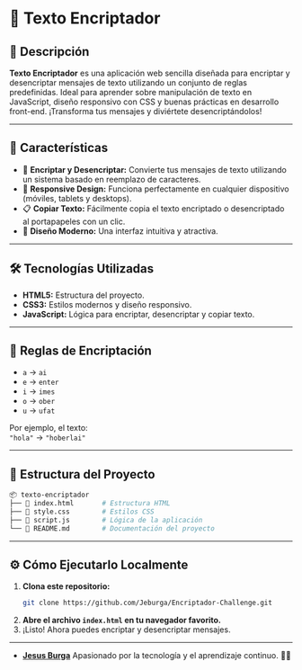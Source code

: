 # 🔐 **Texto Encriptador**

## 📝 **Descripción**

**Texto Encriptador** es una aplicación web sencilla diseñada para encriptar y desencriptar mensajes de texto utilizando un conjunto de reglas predefinidas. Ideal para aprender sobre manipulación de texto en JavaScript, diseño responsivo con CSS y buenas prácticas en desarrollo front-end. ¡Transforma tus mensajes y diviértete desencriptándolos!

---

## 🎯 **Características**
- 🚀 **Encriptar y Desencriptar:** Convierte tus mensajes de texto utilizando un sistema basado en reemplazo de caracteres.
- 📱 **Responsive Design:** Funciona perfectamente en cualquier dispositivo (móviles, tablets y desktops).
- 📋 **Copiar Texto:** Fácilmente copia el texto encriptado o desencriptado al portapapeles con un clic.
- 🎨 **Diseño Moderno:** Una interfaz intuitiva y atractiva.

---

## 🛠️ **Tecnologías Utilizadas**
- **HTML5:** Estructura del proyecto.
- **CSS3:** Estilos modernos y diseño responsivo.
- **JavaScript:** Lógica para encriptar, desencriptar y copiar texto.

---

## 📖 **Reglas de Encriptación**
- `a` → `ai`
- `e` → `enter`
- `i` → `imes`
- `o` → `ober`
- `u` → `ufat`

Por ejemplo, el texto:  
`"hola"` → `"hoberlai"`

---

## 📂 **Estructura del Proyecto**
```bash
📦 texto-encriptador
├── 📄 index.html       # Estructura HTML
├── 📄 style.css        # Estilos CSS
├── 📄 script.js        # Lógica de la aplicación
└── 📄 README.md        # Documentación del proyecto
```

---

## ⚙️ **Cómo Ejecutarlo Localmente**

1. **Clona este repositorio:**
   ```bash
   git clone https://github.com/Jeburga/Encriptador-Challenge.git
   ```
2. **Abre el archivo `index.html` en tu navegador favorito.**
3. ¡Listo! Ahora puedes encriptar y desencriptar mensajes.

---

- **[Jesus Burga](https://github.com/Jeburga)** 
  Apasionado por la tecnología y el aprendizaje continuo. 🧑‍💻
